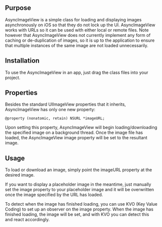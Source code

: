 Purpose
--------------

AsyncImageView is a simple class for loading and displaying images asynchronously on iOS so that they do not lock up the UI. AsyncImageView works with URLs so it can be used with either local or remote files. Note however that AsyncImageView does not currently implement any form of caching or de-duplication of images, so it is up to the application to ensure that multiple instances of the same image are not loaded unnecessarily.


Installation
--------------

To use the AsyncImageView in an app, just drag the class files into your project.


Properties
------------

Besides the standard UIImageView properties that it inherits, AsyncImageView has only one new property:

	@property (nonatomic, retain) NSURL *imageURL;
	
Upon setting this property, AsyncImageView will begin loading/downloading the specified image on a background thread. Once the image file has loaded, the AsyncImageView image property will be set to the resultant image.


Usage
--------

To load or download an image, simply point the imageURL property at the desired image.

If you want to display a placeholder image in the meantime, just manually set the image property to your placeholder image and it will be overwritten once the image specified by the URL has loaded.

To detect when the image has finished loading, you can use KVO (Key Value Coding) to set up an observer on the image property. When the image has finished loading, the image will be set, and with KVO you can detect this and react accordingly.